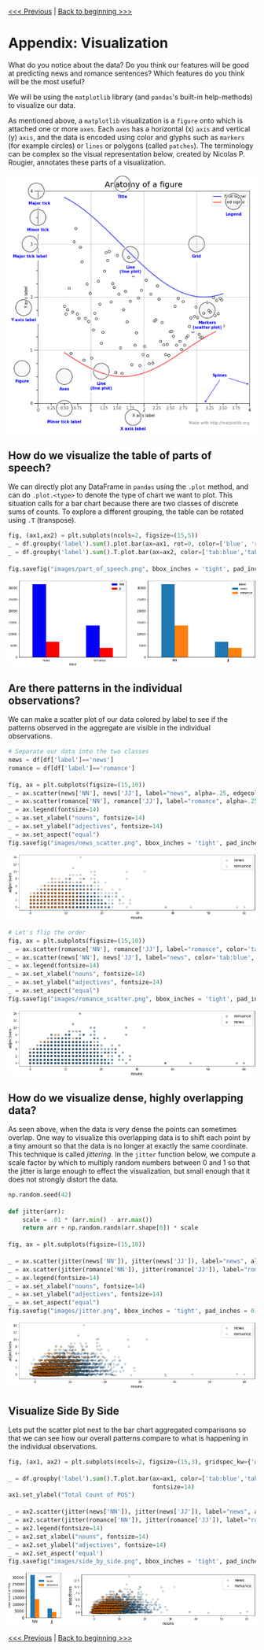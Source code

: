 [<<< Previous](10-resources.md) | [Back to beginning >>>](../README.md)

# Appendix: Visualization

What do you notice about the data? Do you think our features will be good at predicting news and romance sentences? Which features do you think will be the most useful?

We will be using the `matplotlib` library (and `pandas`'s built-in help-methods) to visualize our data.

As mentioned above, a `matplotlib` visualization is a `figure` onto which is attached one or more `axes`. Each `axes` has a horizontal (x) `axis` and vertical (y) `axis`, and the data is encoded using color and glyphs such as `markers` (for example circles) or `lines` or polygons (called `patches`). The terminology can be complex so the visual representation below, created by Nicolas P. Rougier, annotates these parts of a visualization.

![Diagram of the components of the matplotlib generated visualization.](images/mpl_anatomy.png)

## How do we visualize the table of parts of speech?

We can directly plot any DataFrame in `pandas` using the `.plot` method, and can do `.plot.<type>` to denote the type of chart we want to plot. This situation calls for a bar chart because there are two classes of discrete sums of counts. To explore a different grouping, the table can be rotated using `.T` (transpose).

```python
fig, (ax1,ax2) = plt.subplots(ncols=2, figsize=(15,5))
_ = df.groupby('label').sum().plot.bar(ax=ax1, rot=0, color=['blue', 'red'])
_ = df.groupby('label').sum().T.plot.bar(ax=ax2, color=['tab:blue','tab:orange'], rot=0)

fig.savefig("images/part_of_speech.png", bbox_inches = 'tight', pad_inches = 0)
```

![Two bar charts showing the different counts of parts of speech for news and romance data. News sentences have more nouns and more adjectives, and a much larger percentage of nouns then adjectives. The first bar chart groups the data by sentence type, the second chart by type of part of speech.](images/part_of_speech.png)

## Are there patterns in the individual observations?

We can make a scatter plot of our data colored by label to see if the patterns observed in the aggregate are visible in the individual observations.

```python
# Separate our data into the two classes
news = df[df['label']=='news']
romance = df[df['label']=='romance']

fig, ax = plt.subplots(figsize=(15,10))
_ = ax.scatter(news['NN'], news['JJ'], label="news", alpha=.25, edgecolor='k')
_ = ax.scatter(romance['NN'], romance['JJ'], label="romance", alpha=.25, edgecolor='k')
_ = ax.legend(fontsize=14)
_ = ax.set_xlabel("nouns", fontsize=14)
_ = ax.set_ylabel("adjectives", fontsize=14)
_ = ax.set_aspect("equal")
fig.savefig("images/news_scatter.png", bbox_inches = 'tight', pad_inches = 0)
```

![Scatter plot of number of nouns in a sentence versus number of adjectives in a sentence, colored by sentence type. Romance and news have abouth the same number of adjectives, but romance has fewer nouns.](images/news_scatter.png)

```python
# Let's flip the order
fig, ax = plt.subplots(figsize=(15,10))
_ = ax.scatter(romance['NN'], romance['JJ'], label="romance", color='tab:orange', alpha=.5, edgecolor='k')
_ = ax.scatter(news['NN'], news['JJ'], label="news", color='tab:blue', alpha=.5, edgecolor='k')
_ = ax.legend(fontsize=14)
_ = ax.set_xlabel("nouns", fontsize=14)
_ = ax.set_ylabel("adjectives", fontsize=14)
_ = ax.set_aspect("equal")
fig.savefig("images/romance_scatter.png", bbox_inches = 'tight', pad_inches = 0)
```

![Same scatter plot as above, but with the order of plotting the data flipped. This graph shows that news sentences highly overlap romance sentences in noun and adjective counts.](images/romance_scatter.png)

## How do we visualize dense, highly overlapping data?

As seen above, when the data is very dense the points can sometimes overlap. One way to visualize this overlapping data is to shift each point by a tiny amount so that the data is no longer at exactly the same coordinate. This technique is called _jittering_. In the `jitter` function below, we compute a scale factor by which to multiply random numbers between 0 and 1 so that the jitter is large enough to effect the visualization, but small enough that it does not strongly distort the data.

```python
np.random.seed(42)

def jitter(arr):
    scale = .01 * (arr.min() - arr.max())
    return arr + np.random.randn(arr.shape[0]) * scale

fig, ax = plt.subplots(figsize=(15,10))

_ = ax.scatter(jitter(news['NN']), jitter(news['JJ']), label="news", alpha=.25, edgecolor='k')
_ = ax.scatter(jitter(romance['NN']), jitter(romance['JJ']), label="romance", alpha=.25, edgecolor='k')
_ = ax.legend(fontsize=14)
_ = ax.set_xlabel("nouns", fontsize=14)
_ = ax.set_ylabel("adjectives", fontsize=14)
_ = ax.set_aspect("equal")
fig.savefig("images/jitter.png", bbox_inches = 'tight', pad_inches = 0)
```

![Same scatter plot as above, but with jitter added to points so that the pattern is now smeared to show that the data tends to overlap.](images/jitter.png)

## Visualize Side By Side

Lets put the scatter plot next to the bar chart aggregated comparisons so that we can see how our overall patterns compare to what is happening in the individual observations.

```python
fig, (ax1, ax2) = plt.subplots(ncols=2, figsize=(15,3), gridspec_kw={'width_ratios':[1,5]})

_ = df.groupby('label').sum().T.plot.bar(ax=ax1, color=['tab:blue','tab:orange'], rot=0,
                                         fontsize=14)
ax1.set_ylabel("Total Count of POS")

_ = ax2.scatter(jitter(news['NN']), jitter(news['JJ']), label="news", alpha=.25, edgecolor='k')
_ = ax2.scatter(jitter(romance['NN']), jitter(romance['JJ']), label="romance", alpha=.25, edgecolor='k')
_ = ax2.legend(fontsize=14)
_ = ax2.set_xlabel("nouns", fontsize=14)
_ = ax2.set_ylabel("adjectives", fontsize=14)
_ = ax2.set_aspect('equal')
fig.savefig("images/side_by_side.png", bbox_inches = 'tight', pad_inches = 0)
```

![Composite image of bar chart comparing the total count of nouns and adjectives in each group (romance and news) next to the jittered scatterplot of individual observations. In the bar chart, the highest value is nouns in news, and this is reflected in the scatter where there are many news dots to the right of the romance dots.](images/side_by_side.png)

[<<< Previous](10-resources.md) | [Back to beginning >>>](../README.md)
